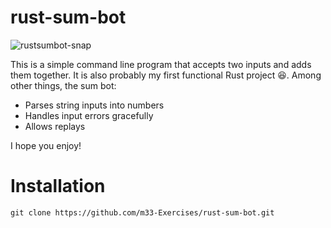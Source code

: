 # rust-sum-bot

![rustsumbot-snap](https://imgur.com/a/jXAFgbC.jpg)

This is a simple command line program that accepts two inputs and adds them together. It is also probably my first functional Rust project :satisfied:. Among other things, the sum bot:

* Parses string inputs into numbers
* Handles input errors gracefully
* Allows replays

I hope you enjoy!

# Installation

`git clone https://github.com/m33-Exercises/rust-sum-bot.git`

